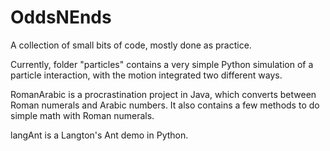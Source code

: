 OddsNEnds
=========

A collection of small bits of code, mostly done as practice. 

Currently, folder "particles" contains a very simple Python simulation of a particle interaction, with the motion integrated two different ways.

RomanArabic is a procrastination project in Java, which converts between Roman numerals and Arabic numbers. It also contains a few methods to do simple math with Roman numerals.

langAnt is a Langton's Ant demo in Python.
